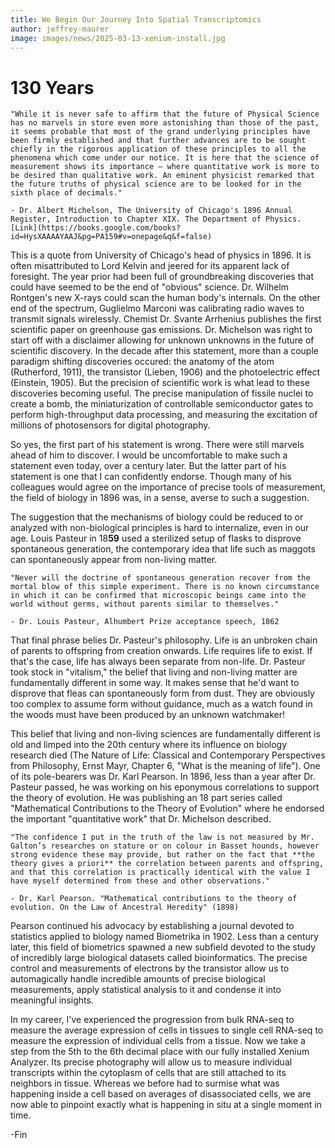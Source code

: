 ```yaml
---
title: We Begin Our Journey Into Spatial Transcriptomics
author: jeffrey-maurer
image: images/news/2025-03-13-xenium-install.jpg
---
```


# 130 Years

```
"While it is never safe to affirm that the future of Physical Science has no marvels in store even more astonishing than those of the past, it seems probable that most of the grand underlying principles have been firmly established and that further advances are to be sought chiefly in the rigorous application of these principles to all the phenomena which come under our notice. It is here that the science of measurement shows its importance — where quantitative work is more to be desired than qualitative work. An eminent physicist remarked that the future truths of physical science are to be looked for in the sixth place of decimals."

- Dr. Albert Michelson, The University of Chicago's 1896 Annual Register, Introduction to Chapter XIX. The Department of Physics. [Link](https://books.google.com/books?id=HysXAAAAYAAJ&pg=PA159#v=onepage&q&f=false)
```

This is a quote from University of Chicago's head of physics in 1896. It is often misattributed to Lord Kelvin and jeered for its apparent lack of foresight. The year prior had been full of groundbreaking discoveries that could have seemed to be the end of "obvious" science. Dr. Wilhelm Rontgen's new X-rays could scan the human body's internals. On the other end of the spectrum, Guglielmo Marconi was calibrating radio waves to transmit signals wirelessly. Chemist Dr. Svante Arrhenius publishes the first scientific paper on greenhouse gas emissions. Dr. Michelson was right to start off with a disclaimer allowing for unknown unknowns in the future of scientific discovery. In the decade after this statement, more than a couple paradigm shifting discoveries occured: the anatomy of the atom (Rutherford, 1911), the transistor (Lieben, 1906) and the photoelectric effect (Einstein, 1905). But the precision of scientific work is what lead to these discoveries becoming useful. The precise manipulation of fissile nuclei to create a bomb, the miniaturization of controllable semiconductor gates to perform high-throughput data processing, and measuring the excitation of millions of photosensors for digital photography.

So yes, the first part of his statement is wrong. There were still marvels ahead of him to discover. I would be uncomfortable to make such a statement even today, over a century later. But the latter part of his statement is one that I can confidently endorse. Though many of his colleagues would agree on the importance of precise tools of measurement, the field of biology in 1896 was, in a sense, averse to such a suggestion.

The suggestion that the mechanisms of biology could be reduced to or analyzed with non-biological principles is hard to internalize, even in our age. Louis Pasteur in 18**59** used a sterilized setup of flasks to disprove spontaneous generation, the contemporary idea that life such as maggots can spontaneously appear from non-living matter.

```
"Never will the doctrine of spontaneous generation recover from the mortal blow of this simple experiment. There is no known circumstance in which it can be confirmed that microscopic beings came into the world without germs, without parents similar to themselves."

- Dr. Louis Pasteur, Alhumbert Prize acceptance speech, 1862
```

That final phrase belies Dr. Pasteur's philosophy. Life is an unbroken chain of parents to offspring from creation onwards. Life requires life to exist. If that's the case, life has always been separate from non-life. Dr. Pasteur took stock in "vitalism," the belief that living and non-living matter are fundamentally different in some way. It makes sense that he'd want to disprove that fleas can spontaneously form from dust. They are obviously too complex to assume form without guidance, much as a watch found in the woods must have been produced by an unknown watchmaker!

This belief that living and non-living sciences are fundamentally different is old and limped into the 20th century where its influence on biology research died (The Nature of Life: Classical and Contemporary Perspectives from Philosophy, Ernst Mayr, Chapter 6, "What is the meaning of life"). One of its pole-bearers was Dr. Karl Pearson. In 1896, less than a year after Dr. Pasteur passed, he was working on his eponymous correlations to support the theory of evolution. He was publishing an 18 part series called "Mathematical Contributions to the Theory of Evolution" where he endorsed the important "quantitative work" that Dr. Michelson described.

```
"The confidence I put in the truth of the law is not measured by Mr. Galton’s researches on stature or on colour in Basset hounds, however strong evidence these may provide, but rather on the fact that **the theory gives a priori** the correlation between parents and offspring, and that this correlation is practically identical with the value I have myself determined from these and other observations."

- Dr. Karl Pearson. "Mathematical contributions to the theory of evolution. On the Law of Ancestral Heredity" (1898)
```

Pearson continued his advocacy by establishing a journal devoted to statistics applied to biology named Biometrika in 1902. Less than a century later, this field of biometrics spawned a new subfield devoted to the study of incredibly large biological datasets called bioinformatics. The precise control and measurements of electrons by the transistor allow us to automagically handle incredible amounts of precise biological measurements, apply statistical analysis to it and condense it into meaningful insights.

In my career, I've experienced the progression from bulk RNA-seq to measure the average expression of cells in tissues to single cell RNA-seq to measure the expression of individual cells from a tissue. Now we take a step from the 5th to the 6th decimal place with our fully installed Xenium Analyzer. Its precise photography will allow us to measure individual transcripts within the cytoplasm of cells that are still attached to its neighbors in tissue. Whereas we before had to surmise what was happening inside a cell based on averages of disassociated cells, we are now able to pinpoint exactly what is happening in situ at a single moment in time.

-Fin